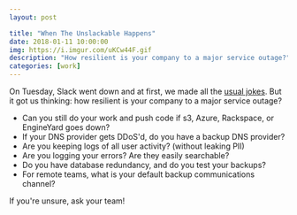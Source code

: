 ```yaml
---
layout: post

title: "When The Unslackable Happens"
date: 2018-01-11 10:00:00
img: https://i.imgur.com/uKCw44F.gif
description: "How resilient is your company to a major service outage?"
categories: [work]
---
```


On Tuesday, Slack went down and at first, we made all the [usual jokes](https://twitter.com/thatswattsup/status/950810027077480448). But it got us thinking: how resilient is your company to a major service outage?

* Can you still do your work and push code if s3, Azure, Rackspace, or EngineYard goes down?
* If your DNS provider gets DDoS'd, do you have a backup DNS provider?
* Are you keeping logs of all user activity? (without leaking PII)
* Are you logging your errors? Are they easily searchable?
* Do you have database redundancy, and do you test your backups?
* For remote teams, what is your default backup communications channel?

If you're unsure, ask your team!